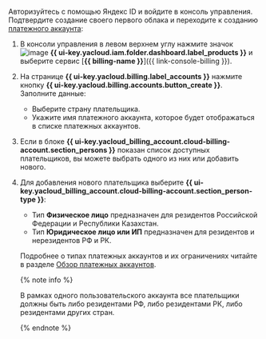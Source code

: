 Авторизуйтесь с помощью Яндекс ID и войдите в консоль управления. Подтвердите создание своего первого облака и переходите к созданию [платежного аккаунта](../../billing/concepts/billing-account.md):
1. В консоли управления в левом верхнем углу нажмите значок ![image](../../_assets/main-menu.svg) **{{ ui-key.yacloud.iam.folder.dashboard.label_products }}** и выберите сервис [**{{ billing-name }}**]({{ link-console-billing }}).
1. На странице **{{ ui-key.yacloud.billing.label_accounts }}** нажмите кнопку **{{ ui-key.yacloud.billing.accounts.button_create }}**. Заполните данные:
   * Выберите страну плательщика.
   * Укажите имя платежного аккаунта, которое будет отображаться в списке платежных аккаунтов.
1. Если в блоке **{{ ui-key.yacloud_billing_account.cloud-billing-account.section_persons }}** показан список доступных плательщиков, вы можете выбрать одного из них или добавить нового.
1. Для добавления нового плательщика выберите **{{ ui-key.yacloud_billing_account.cloud-billing-account.section_person-type }}**:
   * Тип **Физическое лицо** предназначен для резидентов Российской Федерации и Республики Казахстан.
   * Тип **Юридическое лицо или ИП** предназначен для резидентов и нерезидентов РФ и РК.

   Подробнее о типах платежных аккаунтов и их ограничениях читайте в разделе [Обзор платежных аккаунтов](../../billing/concepts/billing-account.md#ba-types). 

   {% note info %}

   В рамках одного пользовательского аккаунта все плательщики должны быть либо резидентами РФ, либо резидентами РК, либо резидентами других стран.

   {% endnote %}